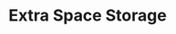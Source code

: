 ---
title: "Extra Space Storage"
url: /oklahoma-city/extra-space-storage-northwest-62nd-street/
shop: storage rental
---